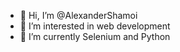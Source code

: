 - 👋 Hi, I’m @AlexanderShamoi
- 👀 I’m interested in web development
- 🌱 I’m currently Selenium and Python
